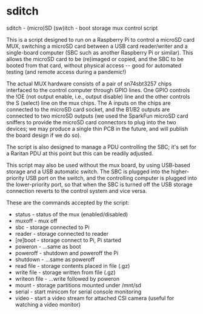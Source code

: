 # sditch
sditch - (micro)SD (sw)itch - boot storage mux control script

This is a script designed to run on a Raspberry Pi to control
a microSD card MUX, switching a microSD card between a USB card
reader/writer and a single-board computer (SBC such as another 
Raspberry Pi or similar). This allows the microSD card
to be (re)imaged or copied, and the SBC to be booted from that
card, without physical access -- good for automated testing (and
remote access during a pandemic!)

The actual MUX hardware consists of a pair of sn74sbt3257 chips
interfaced to the control computer through GPIO lines. One GPIO
controls the !OE (not output enable, i.e., output disable) line
and the other controls the S (select) line on the mux chips.
The A inputs on the chips are connected to the microSD card
socket, and the B1/B2 outputs are connected to two microSD 
outputs (we used the SparkFun microSD card sniffers to provide
the microSD card connectors to plug into the two devices; we
may produce a single thin PCB in the future, and will publish
the board design if we do so).

The script is also designed to manage a PDU controlling the 
SBC; it's set for a Raritan PDU at this point but this can be
readily adjusted.

This script may also be used without the mux board, by using
USB-based storage and a USB automatic switch. The SBC is 
plugged into the higher-priority USB port on the switch, and
the controlling computer is plugged into the lower-priority
port, so that when the SBC is turned off the USB storage
connection reverts to the control system and vice versa.

These are the commands accepted by the script:

*   status -        status of the mux (enabled/disabled)
*   muxoff -        mux off
*   sbc -           storage connected to Pi
*   reader -        storage connected to reader
*   [re]boot -      storage connect to Pi, Pi started
*   poweron -       ...same as boot
*   poweroff -      shutdown and poweroff the Pi
*   shutdown -      ...same as poweroff
*   read file -     storage contents placed in file (.gz)
*   write file -    storage written from file (.gz)
*   writeon file -  ...write followed by poweron
*   mount -         storage partitions mounted under /mnt/sd
*   serial -        start minicom for serial console monitoring
*   video -         start a video stream for attached CSI camera (useful for watching a video monitor)

